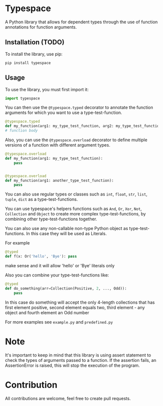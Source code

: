 # Typespace

A Python library that allows for dependent types through the use of function annotations for function arguments.

## Installation (TODO)

To install the library, use pip:

```
pip install typespace
```

## Usage

To use the library, you must first import it:

```python
import typespace
```

You can then use the `@typespace.typed` decorator to annotate the function arguments for which you want to use a
type-test-function.

```python
@typespace.typed
def my_function(arg1: my_type_test_function, arg2: my_type_test_function):
# function body
```

Also, you can use the `@typespace.overload` decorator to define multiple versions of a function with different argument
types.

```python
@typespace.overload
def my_function(arg1: my_type_test_function):
    pass


@typespace.overload
def my_function(arg1: another_type_test_function):
    pass
```

You can also use regular types or classes such as `int`, `float`, `str`, `list`, `tuple`, `dict` as a
type-test-functions.

You can use typespace's helpers functions such as `And`, `Or`, `Xor`, `Not`, `Collection` and `Object` to create more
complex type-test-functions, by combining other type-test-functions together.

You can also use any non-callable non-type Python object as type-test-functions. In this case they will be used as
Literals.

For example

```python
@typed
def f(x: Or('hello', 'Bye'): pass
```

make sense and it will allow 'hello' or 'Bye' literals only

Also you can combine your type-test-functions like:

```python
@typed
def do_something(arr=Collection(Positive, 2, ..., Odd)):
    pass
```

In this case do something will accept the only 4-length collections that has first element positive, second element
equals two, third element - any object and fourth element an Odd number

For more examples see `example.py` and `predefined.py`

# Note
It's important to keep in mind that this library is using assert statement to check the types of arguments passed to a function. If the assertion fails, an AssertionError is raised, this will stop the execution of the program.

# Contribution
All contributions are welcome, feel free to create pull requests.